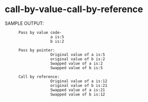 # call-by-value-call-by-reference
SAMPLE OUTPUT:

          Pass by value code-
                        a is:5
                        b is:2
                        
          Pass by pointer:
                        Original value of a is:5
                        original value of b is:2
                        Swapped value of a is:2
                        Swapped value of b is:5 

          Call by reference:
                        Original value of a is:12
                        original value of b is:21
                        Swapped value of a is:21
                        Swapped value of b is:12

          
          

